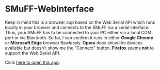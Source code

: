 # SMuFF-WebInterface

Keep in mind this is a browser app based on the Web Serial API which runs locally in your browser and connects to the SMuFF via a serial interface. Thus, your SMuFF has to be connected to your PC either via a local COM port or via Bluetooth.
So far, I can confirm it runs in either **Google Chrome** or **Microsoft Edge** browser flawlessly. **Opera** does show the devices available but doesn't show me the "Connect" button. **Firefox** seems **not** to support the Web Serial API.


Click [here to open this app](https://technik-gegg.github.io/SMuFF-WI/).
